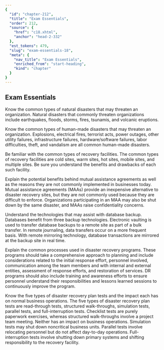 ```yaml
---
{
  "id": "chapter-212",
  "title": "Exam Essentials",
  "order": 212,
  "source": {
    "href": "c18.xhtml",
    "anchor": "head-2-332"
  },
  "est_tokens": 479,
  "slug": "exam-essentials-18",
  "meta": {
    "nav_title": "Exam Essentials",
    "enriched_from": "start-heading",
    "kind": "chapter"
  }
}
---
```

## Exam Essentials

Know the common types of natural disasters that may threaten an organization. Natural disasters that commonly threaten organizations include earthquakes, floods, storms, fires, tsunamis, and volcanic eruptions.

Know the common types of human-made disasters that may threaten an organization. Explosions, electrical fires, terrorist acts, power outages, other utility failures, infrastructure failures, hardware/software failures, labor difficulties, theft, and vandalism are all common human-made disasters.

Be familiar with the common types of recovery facilities. The common types of recovery facilities are cold sites, warm sites, hot sites, mobile sites, and multiple sites. Be sure you understand the benefits and drawbacks of each such facility.

Explain the potential benefits behind mutual assistance agreements as well as the reasons they are not commonly implemented in businesses today. Mutual assistance agreements (MAAs) provide an inexpensive alternative to disaster recovery sites, but they are not commonly used because they are difficult to enforce. Organizations participating in an MAA may also be shut down by the same disaster, and MAAs raise confidentiality concerns.

Understand the technologies that may assist with database backup. Databases benefit from three backup technologies. Electronic vaulting is used to transfer database backups to a remote site as part of a bulk transfer. In remote journaling, data transfers occur on a more frequent basis. With remote mirroring technology, database transactions are mirrored at the backup site in real time.

Explain the common processes used in disaster recovery programs. These programs should take a comprehensive approach to planning and include considerations related to the initial response effort, personnel involved, communication among the team members and with internal and external entities, assessment of response efforts, and restoration of services. DR programs should also include training and awareness efforts to ensure personnel understand their responsibilities and lessons learned sessions to continuously improve the program.

Know the five types of disaster recovery plan tests and the impact each has on normal business operations. The five types of disaster recovery plan tests are read-through tests, structured walk-throughs, simulation tests, parallel tests, and full-interruption tests. Checklist tests are purely paperwork exercises, whereas structured walk-throughs involve a project team meeting. Neither has an impact on business operations. Simulation tests may shut down noncritical business units. Parallel tests involve relocating personnel but do not affect day-to-day operations. Full-interruption tests involve shutting down primary systems and shifting responsibility to the recovery facility.

